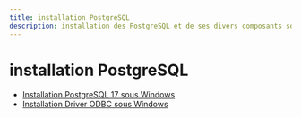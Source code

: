 ```yaml
---
title: installation PostgreSQL
description: installation des PostgreSQL et de ses divers composants sous Windows
---
```


# installation PostgreSQL

* [Installation PostgreSQL 17 sous Windows](./pg-17-windows.md "Installation PostgreSQL 17 sous Windows")
* [Installation Driver ODBC sous Windows](./odbc-windows.md "Installation Driver ODBC sous Windows")
